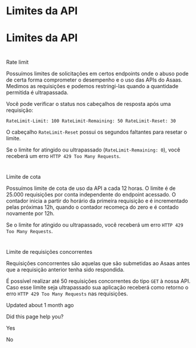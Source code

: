 # Limites da API

# Limites da API

# 

Rate limit

Possuímos limites de solicitações em certos endpoints onde o abuso pode de certa forma comprometer o desempenho e o uso das APIs do Asaas. Medimos as requisições e podemos restringi-las quando a quantidade permitida é ultrapassada.

Você pode verificar o status nos cabeçalhos de resposta após uma requisição:

`RateLimit-Limit: 100 RateLimit-Remaining: 50 RateLimit-Reset: 30`

O cabeçalho `RateLimit-Reset` possui os segundos faltantes para resetar o limite.

Se o limite for atingido ou ultrapassado (`RateLimit-Remaining: 0`), você receberá um erro `HTTP 429 Too Many Requests`.

# 

Limite de cota

Possuímos limite de cota de uso da API a cada 12 horas. O limite é de 25.000 requisições por conta independente do endpoint acessado. O contador inicia a partir do horário da primeira requisição e é incrementado pelas próximas 12h, quando o contador recomeça do zero e é contado novamente por 12h.

Se o limite for atingido ou ultrapassado, você receberá um erro `HTTP 429 Too Many Requests`.

# 

Limite de requisições concorrentes

Requisições concorrentes são aquelas que são submetidas ao Asaas antes que a requisição anterior tenha sido respondida.

É possível realizar até 50 requisições concorrentes do tipo `GET` à nossa API. Caso esse limite seja ultrapassado sua aplicação receberá como retorno o erro `HTTP 429 Too Many Requests` nas requisições.

Updated about 1 month ago

Did this page help you?

Yes

No